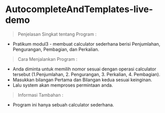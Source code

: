 # AutocompleteAndTemplates-live-demo   
>Penjelasan Singkat tentang Program :  
- Pratikum modul3 - membuat calculator sederhana berisi Penjumlahan, Pengurangan, Pembagian, dan Perkalian.  

> Cara Menjalankan Program :  
- Anda diminta untuk memilih nomor sesuai dengan operasi calculator tersebut (1.Penjumlahan, 2. Pengurangan, 3. Perkalian, 4. Pembagian).  
- Masukkan bilangan Pertama dan Bilangan kedua sesuai keinginan.  
- Lalu system akan memproses permintaan anda.

> Informasi Tambahan :
- Program ini hanya sebuah calculator sederhana.
